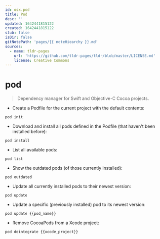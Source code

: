 ```yaml
---
id: osx.pod
title: Pod
desc: ''
updated: 1642441815122
created: 1642441815122
stub: false
isDir: false
gitNotePath: 'pages/{{ noteHiearchy }}.md'
sources:
  - name: tldr-pages
    url: 'https://github.com/tldr-pages/tldr/blob/master/LICENSE.md'
    license: Creative Commons
---
```

# pod

> Dependency manager for Swift and Objective-C Cocoa projects.

- Create a Podfile for the current project with the default contents:

`pod init`

- Download and install all pods defined in the Podfile (that haven't been installed before):

`pod install`

- List all available pods:

`pod list`

- Show the outdated pods (of those currently installed):

`pod outdated`

- Update all currently installed pods to their newest version:

`pod update`

- Update a specific (previously installed) pod to its newest version:

`pod update {{pod_name}}`

- Remove CocoaPods from a Xcode project:

`pod deintegrate {{xcode_project}}`

